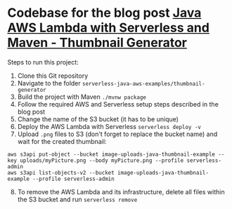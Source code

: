 # Codebase for the blog post [Java AWS Lambda with Serverless and Maven - Thumbnail Generator](http://rieckpil.de/aws-lambda-with-serverless-java-and-maven-thumbnail-generator)

Steps to run this project:

1. Clone this Git repository
2. Navigate to the folder `serverless-java-aws-examples/thumbnail-generator`
3. Build the project with Maven `./mvnw package`
4. Follow the required AWS and Serverless setup steps described in the blog post
5. Change the name of the S3 bucket (it has to be unique)
6. Deploy the AWS Lambda with Serverless `serverless deploy -v`
7. Upload `.png` files to S3 (don't forget to replace the bucket name) and wait for the created thumbnail:
```shell script
aws s3api put-object --bucket image-uploads-java-thumbnail-example --key uploads/myPicture.png --body myPicture.png --profile serverless-admin
aws s3api list-objects-v2 --bucket image-uploads-java-thumbnail-example --profile serverless-admin
```
8. To remove the AWS Lambda and its infrastructure, delete all files within the S3 bucket and run `serverless remove`
